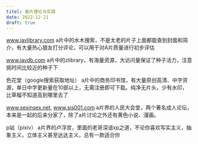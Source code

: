 ```yaml
---
titel: 看片理论与实践
date: 2022-12-21
draft: true
---
```


www.javlibrary.com
a片中的水木搜索，不是太老的片子上面都能查到封面和简介，有大量热心狼友打分评论，可以用于对A片质量进行初步评估

www.javdb.com
a片中的zlibrary，有海量资源，大访问量保证了种子活力，注意挑时间比较近的种子下

色花堂（google搜索获取地址）
a片中的商务印书馆，有大量原创高清、中字资源，单日中字更新量在10部以上，无需注册即可下载。纯净无片头，少有水印，比草榴不知道高到哪里去了

www.sexinsex.net, www.sis001.com
a片界的人民大会堂，两个著名成人论坛，本来是一起的后来分家了，除了a片讨论之外还有黄色小说、漫画。

p站（pixiv）
a片界的卢浮宫，里面的老哥深谙xp之道，不论你喜欢写实主义，抽象主义，立体主义甚至达达主义，总有一款适合你